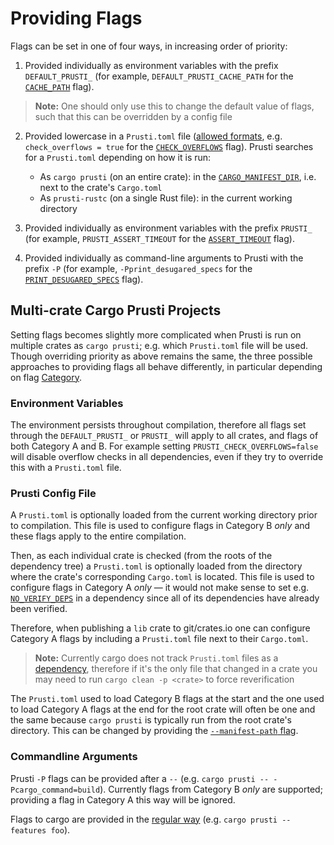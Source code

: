 # Providing Flags

Flags can be set in one of four ways, in increasing order of priority:

1. Provided individually as environment variables with the prefix `DEFAULT_PRUSTI_` (for example, `DEFAULT_PRUSTI_CACHE_PATH` for the [`CACHE_PATH`](flags.md#cache_path) flag).
> **Note:** One should only use this to change the default value of flags, such that this can be overridden by a config file

2. Provided lowercase in a `Prusti.toml` file ([allowed formats](https://docs.rs/config/latest/config/enum.FileFormat.html), e.g. `check_overflows = true` for the [`CHECK_OVERFLOWS`](flags.md#check_overflows) flag). Prusti searches for a `Prusti.toml` depending on how it is run:<a name="flags-2"></a>

    - As `cargo prusti` (on an entire crate): in the [`CARGO_MANIFEST_DIR`](https://doc.rust-lang.org/cargo/reference/environment-variables.html#environment-variables-cargo-sets-for-crates), i.e. next to the crate's `Cargo.toml`
    - As `prusti-rustc` (on a single Rust file): in the current working directory

3. Provided individually as environment variables with the prefix `PRUSTI_` (for example, `PRUSTI_ASSERT_TIMEOUT` for the [`ASSERT_TIMEOUT`](flags.md#assert_timeout) flag).

4. Provided individually as command-line arguments to Prusti with the prefix `-P` (for example, `-Pprint_desugared_specs` for the [`PRINT_DESUGARED_SPECS`](flags.md#print_desugared_specs) flag).

## Multi-crate Cargo Prusti Projects

Setting flags becomes slightly more complicated when Prusti is run on multiple crates as `cargo prusti`; e.g. which `Prusti.toml` file will be used. Though overriding priority as above remains the same, the three possible approaches to providing flags all behave differently, in particular depending on flag [Category](flags.md#list-of-configuration-flags).

### Environment Variables

The environment persists throughout compilation, therefore all flags set through the `DEFAULT_PRUSTI_` or `PRUSTI_` will apply to all crates, and flags of both Category A and B. For example setting `PRUSTI_CHECK_OVERFLOWS=false` will disable overflow checks in all dependencies, even if they try to override this with a `Prusti.toml` file.

### Prusti Config File

A `Prusti.toml` is optionally loaded from the current working directory prior to compilation. This file is used to configure flags in Category B _only_ and these flags apply to the entire compilation.

Then, as each individual crate is checked (from the roots of the dependency tree) a `Prusti.toml` is optionally loaded from the directory where the crate's corresponding `Cargo.toml` is located. This file is used to configure flags in Category A _only_ — it would not make sense to set e.g. [`NO_VERIFY_DEPS`](flags.md#no_verify_deps) in a dependency since all of its dependencies have already been verified.

Therefore, when publishing a `lib` crate to git/crates.io one can configure Category A flags by including a `Prusti.toml` file next to their `Cargo.toml`.

> **Note:** Currently cargo does not track `Prusti.toml` files as a [dependency](https://doc.rust-lang.org/cargo/guide/build-cache.html#dep-info-files), therefore if it's the only file that changed in a crate you may need to run `cargo clean -p <crate>` to force reverification

The `Prusti.toml` used to load Category B flags at the start and the one used to load Category A flags at the end for the root crate will often be one and the same because `cargo prusti` is typically run from the root crate's directory. This can be changed by providing the [`--manifest-path` flag](https://doc.rust-lang.org/cargo/commands/cargo-check.html#manifest-options).

### Commandline Arguments

Prusti `-P` flags can be provided after a `--` (e.g. `cargo prusti -- -Pcargo_command=build`). Currently flags from Category B _only_ are supported; providing a flag in Category A this way will be ignored.

Flags to cargo are provided in the [regular way](https://doc.rust-lang.org/cargo/commands/cargo-check.html#options) (e.g. `cargo prusti --features foo`).
